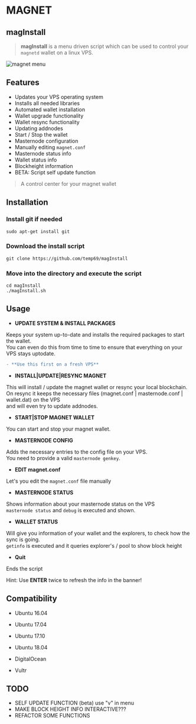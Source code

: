 # MAGNET

## magInstall

> **magInstall** is a menu driven script which can be used to control
your `magnetd` wallet on a linux VPS.

![magnet menu](https://user-images.githubusercontent.com/36497576/44571713-d884c600-a781-11e8-8fc4-428232e8d206.png)

## Features

- Updates your VPS operating system
- Installs all needed libraries
- Automated wallet installation
- Wallet upgrade functionality
- Wallet resync functionality
- Updating addnodes
- Start / Stop the wallet
- Masternode configuration
- Manually editing `magnet.conf`
- Masternode status info
- Wallet status info
- Blockheight information
- BETA: Script self update function

> A control center for your magnet wallet

## Installation

### Install git if needed
`sudo apt-get install git`

### Download the install script
`git clone https://github.com/temp69/magInstall`

### Move into the directory and execute the script
`cd magInstall`\
`./magInstall.sh`

## Usage

- **UPDATE SYSTEM & INSTALL PACKAGES**

Keeps your system up-to-date and installs the required packages to start the wallet.\
You can even do this from time to time to ensure that everything on your VPS stays uptodate.
```diff
- **Use this first on a fresh VPS**
```

- **INSTALL|UPDATE|RESYNC MAGNET**

This will install / update the magnet wallet or resync your local blockchain.\
On resync it keeps the necessary files (magnet.conf | masternode.conf | wallet.dat) on the VPS\
and will even try to update addnodes.

- **START|STOP MAGNET WALLET**

You can start and stop your magnet wallet.

- **MASTERNODE CONFIG**

Adds the necessary entries to the config file on your VPS.\
You need to provide a valid `masternode genkey`.

- **EDIT magnet.conf**

Let's you edit the `magnet.conf` file manually

- **MASTERNODE STATUS**

Shows information about your masternode status on the VPS\
`masternode status` and `debug` is executed and shown.

- **WALLET STATUS**

Will give you information of your wallet and the explorers, to check how the sync is going.\
`getinfo` is executed and it queries explorer's / pool to show block height

- **Quit**

Ends the script

Hint: Use **ENTER** twice to refresh the info in the banner!

## Compatibility

- Ubuntu 16.04
- Ubuntu 17.04
- Ubuntu 17.10
- Ubuntu 18.04

- DigitalOcean
- Vultr

## TODO

- SELF UPDATE FUNCTION (beta) use "v" in menu
- MAKE BLOCK HEIGHT INFO INTERACTIVE???
- REFACTOR SOME FUNCTIONS
